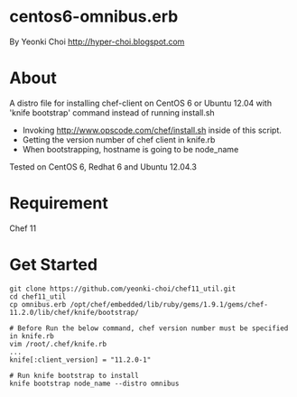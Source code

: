 centos6-omnibus.erb
====
By Yeonki Choi  <a href="http://hyper-choi.blogspot.com">http://hyper-choi.blogspot.com</a>

About 
====
A distro file for installing chef-client on CentOS 6 or Ubuntu 12.04 with 'knife bootstrap' command instead of running install.sh

- Invoking http://www.opscode.com/chef/install.sh inside of this script.
- Getting the version number of chef client in knife.rb 
- When bootstrapping, hostname is going to be node_name  

Tested on CentOS 6, Redhat 6 and Ubuntu 12.04.3

Requirement
====
Chef 11 

Get Started
====
```
git clone https://github.com/yeonki-choi/chef11_util.git
cd chef11_util
cp omnibus.erb /opt/chef/embedded/lib/ruby/gems/1.9.1/gems/chef-11.2.0/lib/chef/knife/bootstrap/

# Before Run the below command, chef version number must be specified in knife.rb 
vim /root/.chef/knife.rb 
...
knife[:client_version] = "11.2.0-1"

# Run knife bootstrap to install 
knife bootstrap node_name --distro omnibus 

```
